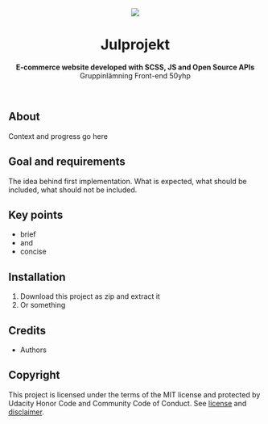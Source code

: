 <div align="center"><img src="https://medieinstitutet.se/wp-content/uploads/2019/04/logomedieinstitutet-370x73.png"></div>
<h1 align="center">Julprojekt</h1>
<p align="center"><strong>E-commerce website developed with SCSS, JS and Open Source APIs</strong>
<br>Gruppinlämning Front-end 50yhp</p>
<br/>
<h2>About</h2>
Context and progress go here

<h2>Goal and requirements</h2>

The idea behind first implementation. What is expected, what should be included, what should not be included.

<h2>Key points</h2>

- brief 
- and 
- concise

<h2>Installation</h2>

1. Download this project as zip and extract it
2. Or something

<h2>Credits</h2>

- Authors

<h2>Copyright</h2>
This project is licensed under the terms of the MIT license and protected by Udacity Honor Code and Community Code of Conduct. See <a href="LICENSE.md">license</a> and <a href="LICENSE.DISCLAIMER.md">disclaimer</a>.

